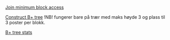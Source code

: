 [Join minimum block access](./blokka.py)

[Construct B+ tree](./btree.py)  !NB! fungerer bare på trær med maks høyde 3 og plass til 3 poster per blokk.

[B+ tree stats](./nodecount.py)
